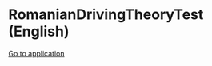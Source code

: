 # RomanianDrivingTheoryTest (English)





<a href="https://freshprincemayo.github.io/RomanianDrivingTheoryTestEnglish/"> Go to application</a>
